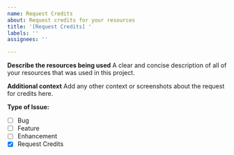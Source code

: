 ```yaml
---
name: Request Credits
about: Request credits for your resources
title: '[Request Credits] '
labels: ''
assignees: ''

---
```


**Describe the resources being used**
A clear and concise description of all of your resources that was used in this project.

**Additional context**
Add any other context or screenshots about the request for credits here.

**Type of Issue:**
- [ ] Bug
- [ ] Feature
- [ ] Enhancement
- [x] Request Credits
